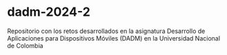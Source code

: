 # dadm-2024-2
Repositorio con los retos desarrollados en la asignatura Desarrollo de Aplicaciones para Dispositivos Móviles (DADM) en la Universidad Nacional de Colombia

